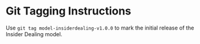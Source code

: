# Git Tagging Instructions

Use `git tag model-insiderdealing-v1.0.0` to mark the initial release of the Insider Dealing model.